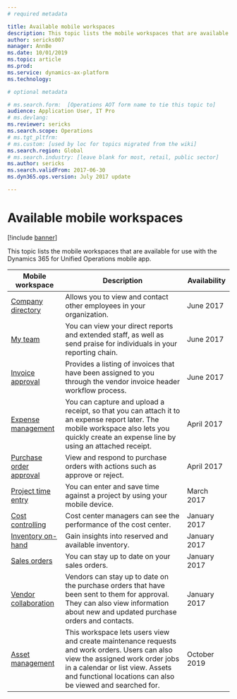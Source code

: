 ```yaml
---
# required metadata

title: Available mobile workspaces
description: This topic lists the mobile workspaces that are available for use.
author: sericks007
manager: AnnBe
ms.date: 10/01/2019
ms.topic: article
ms.prod: 
ms.service: dynamics-ax-platform
ms.technology: 

# optional metadata

# ms.search.form:  [Operations AOT form name to tie this topic to]
audience: Application User, IT Pro
# ms.devlang: 
ms.reviewer: sericks
ms.search.scope: Operations 
# ms.tgt_pltfrm: 
# ms.custom: [used by loc for topics migrated from the wiki]
ms.search.region: Global
# ms.search.industry: [leave blank for most, retail, public sector]
ms.author: sericks
ms.search.validFrom: 2017-06-30 
ms.dyn365.ops.version: July 2017 update 

---
```


# Available mobile workspaces

[!include [banner](../includes/banner.md)]

This topic lists the mobile workspaces that are available for use with the Dynamics 365 for Unified Operations mobile app.


| Mobile workspace     | Description   | Availability   |
|----------------------|---------------|--------------|
|[Company directory](company-directory-mobile-workspace.md)| Allows you to view and contact other employees in your organization.| June 2017 |    
|[My team](manager-self-service-mobile-workspace.md)| You can view your direct reports and extended staff, as well as send praise for individuals in your reporting chain.|June 2017 |     
|[Invoice approval](invoice-approval-mobile-workspace.md)| Provides a listing of invoices that have been assigned to you through the vendor invoice header workflow process.| June 2017   |
| [Expense management](../../../finance/expense-management/expense-management-mobile-workspace.md) | You can capture and upload a receipt, so that you can attach it to an expense report later. The mobile workspace also lets you quickly create an expense line by using an attached receipt. | April 2017 |
| [Purchase order approval](../../../supply-chain/procurement/purchase-order-mobile-workspace.md) | View and respond to purchase orders with actions such as approve or reject. | April 2017 |
| [Project time entry](../../../finance/project-management/project-time-entry-mobile-workspace.md) | You can enter and save time against a project by using your mobile device. | March 2017 |
| [Cost controlling](../../../finance/cost-accounting/cost-controlling-mobile-workspace.md)     | Cost center managers can see the performance of the cost center.                                                                                               |  January 2017        |
| [Inventory on-hand](../../../supply-chain/inventory/inventory-on-hand-mobile-workspace.md)    | Gain insights into reserved and available inventory.                                                                                                    |   January 2017       |
| [Sales orders](../../../supply-chain/sales-marketing/sales-orders-mobile-workspace.md)         | You can stay up to date on your sales orders.                                                                                                                          |  January 2017                  |
| [Vendor collaboration](../../../supply-chain/procurement/vendor-collaboration-mobile-workspace.md) | Vendors can stay up to date on the purchase orders that have been sent to them for approval. They can also view information about new and updated purchase orders and contacts. |January 2017    |
| [Asset management](../../../supply-chain/asset-management/asset-management-mobile-workspace.md) | This workspace lets users view and create maintenance requests and work orders. Users can also view the assigned work order jobs in a calendar or list view. Assets and functional locations can also be viewed and searched for. |October 2019    |
